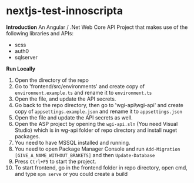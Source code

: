 
# nextjs-test-innoscripta

**Introduction**
An Angular / .Net Web Core API Project that makes use of the following libraries and APIs:

- scss
- auth0
- sqlserver



**Run Locally**

1. Open the directory of the repo
2. Go to 'frontend/src/environments' and create copy of `environment.example.ts` and rename it to `environment.ts` 
3. Open the file, and update the API secrets.
4. Go back to the repo directory, then go to 'wgi-api\wgi-api' and create copy of `appsettings.example.json` and rename it to `appsettings.json`
5. Open the file and update the API secrets as well.
6. Open the ASP project by opening the `wgi-api.sln` (You need Visual Studio) which is in wg-api folder of repo directory and install nuget packages.
7. You need to have MSSQL installed and running. 
8. You need to open Package Manager Console and run `Add-Migration [GIVE_A_NAME_WITHOUT_BRAKETS]` and then `Update-Database`
9. Press `Ctrl+F5` to start the project.
10. To start frontend, go in the frontend folder in repo directory, open cmd, and type `npm serve` or you could create a build